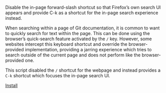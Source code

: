 Disable the in-page forward-slash shortcut so that Firefox’s own search UI appears and provide C-k as a shortcut for the in-page search experience instead.

When searching within a page of Git documentation, it is common to want to quickly search for text within the page. This can be done using the browser’s quick-search feature activated by the `/` key. However, some websites intercept this keyboard shortcut and override the browser-provided implementation, providing a jarring experience which tries to search outside of the current page and does not perform like the browser-provided one.

This script disabled the `/` shortcut for the webpage and instead provides a `C-k` shortcut which focuses the in-page search UI.

[Install](binki-git-scm-fix-slash-search.user.js?raw=1)
